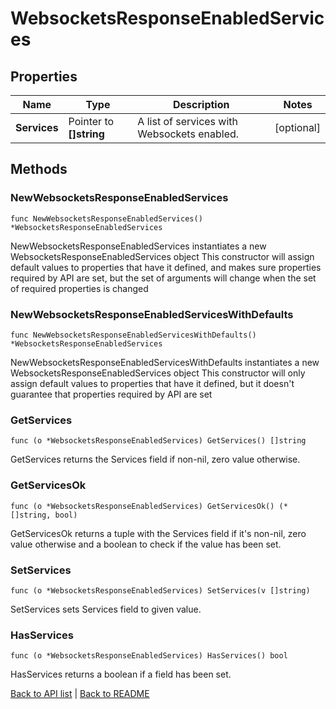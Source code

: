 # WebsocketsResponseEnabledServices

## Properties

Name | Type | Description | Notes
------------ | ------------- | ------------- | -------------
**Services** | Pointer to **[]string** | A list of services with Websockets enabled. | [optional] 

## Methods

### NewWebsocketsResponseEnabledServices

`func NewWebsocketsResponseEnabledServices() *WebsocketsResponseEnabledServices`

NewWebsocketsResponseEnabledServices instantiates a new WebsocketsResponseEnabledServices object
This constructor will assign default values to properties that have it defined,
and makes sure properties required by API are set, but the set of arguments
will change when the set of required properties is changed

### NewWebsocketsResponseEnabledServicesWithDefaults

`func NewWebsocketsResponseEnabledServicesWithDefaults() *WebsocketsResponseEnabledServices`

NewWebsocketsResponseEnabledServicesWithDefaults instantiates a new WebsocketsResponseEnabledServices object
This constructor will only assign default values to properties that have it defined,
but it doesn't guarantee that properties required by API are set

### GetServices

`func (o *WebsocketsResponseEnabledServices) GetServices() []string`

GetServices returns the Services field if non-nil, zero value otherwise.

### GetServicesOk

`func (o *WebsocketsResponseEnabledServices) GetServicesOk() (*[]string, bool)`

GetServicesOk returns a tuple with the Services field if it's non-nil, zero value otherwise
and a boolean to check if the value has been set.

### SetServices

`func (o *WebsocketsResponseEnabledServices) SetServices(v []string)`

SetServices sets Services field to given value.

### HasServices

`func (o *WebsocketsResponseEnabledServices) HasServices() bool`

HasServices returns a boolean if a field has been set.


[Back to API list](../README.md#documentation-for-api-endpoints) | [Back to README](../README.md)
